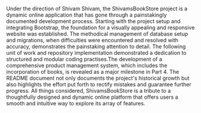 ﻿Under the direction of Shivam Shivam, the ShivamsBookStore project is a dynamic online application that has gone
through a painstakingly documented development process. Starting with the project setup and integrating Bootstrap,
the foundation for a visually appealing and responsive website was established. The methodical management of database
setup and migrations, when difficulties were encountered and resolved with accuracy, demonstrates the painstaking 
attention to detail. The following unit of work and repository implementation demonstrated a dedication to structured
and modular coding practises.The development of a comprehensive product management system, which includes the
incorporation of books, is revealed as a major milestone in Part 4. The README document not only documents the 
project's historical growth but also highlights the effort put forth to rectify mistakes and guarantee further 
progress. All things considered, ShivamsBookStore is a tribute to a thoughtfully designed and dynamic online platform 
that offers users a smooth and intuitive way to explore its array of features.
